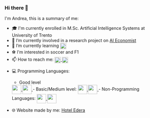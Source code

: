 ### Hi there 👋

I'm Andrea, this is a summary of me: 
- :mortar_board: I'm currently enrolled in M.Sc. Artificial Intelligence Systems at University of Trento
- :telescope: I’m currently involved in a research project on [AI Economist](https://www.salesforceairesearch.com/projects/the-ai-economist)
- :seedling: I’m currently learning <a href="https://www.pytorch.com/" target="_blank" rel="noreferrer"> 
  <img align="center" src="https://cdn.icon-icons.com/icons2/2699/PNG/512/pytorch_logo_icon_170820.png" width="20px"/> 
  </a> 
- :soccer: I'm interested in soccer and F1
- :mailbox: How to reach me: <a href="https://github.com/bonom">
  <img align="center" alt="Github" width="20px" src="https://cdn4.iconfinder.com/data/icons/ionicons/512/icon-social-github-256.png" />
</a> <a href="www.linkedin.com/in/andreabonomi984">
  <img align="center" alt="Linkedin" width="20px" src="https://cdn2.iconfinder.com/data/icons/social-media-2285/512/1_Linkedin_unofficial_colored_svg-256.png" />
</a>

- :computer: Programming Languages: 
    - Good level <a href="https://www.cplusplus.com/" target="_blank" rel="noreferrer"> 
  <img align="center" src="https://cdn4.iconfinder.com/data/icons/logos-brands-in-colors/404/c_logo-256.png" width="30px"/> 
  </a> <a href="https://www.python.com/" target="_blank" rel="noreferrer"> 
  <img align="center" src="https://cdn4.iconfinder.com/data/icons/logos-and-brands/512/267_Python_logo-512.png" width="30px"/> 
  </a> 
    - Basic/Medium level: <a href="https://www.javascript.com/" target="_blank" rel="noreferrer"> 
  <img align="center" src="https://cdn-icons-png.flaticon.com/512/5968/5968292.png" width="30px"/> 
  </a> <a href="https://learn.microsoft.com/en-US/dotnet/csharp/" target="_blank" rel="noreferrer"> 
  <img align="center" src="https://cdn-icons-png.flaticon.com/512/6132/6132221.png" width="30px"/> 
  </a> 
    - Non-Programming Languages: <a href="https://developer.mozilla.org/en-US/docs/Web/HTML" target="_blank" rel="noreferrer"> 
  <img align="center" src="https://cdn-icons-png.flaticon.com/512/186/186320.png" width="30px"/> 
  </a> <a href="https://developer.mozilla.org/en-US/docs/Web/CSS" target="_blank" rel="noreferrer"> 
  <img align="center" src="https://cdn-icons-png.flaticon.com/512/186/186319.png" width="30px"/> 
  </a> 

  

- :globe_with_meridians: Website made by me: [Hotel Edera](https://www.hotel-edera.it/)
